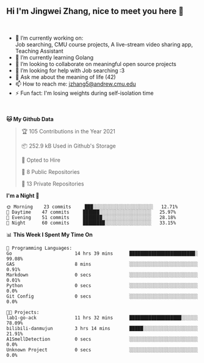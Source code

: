 Hi I'm Jingwei Zhang, nice to meet you here 👋
---
<br>


- 🔭 I’m currently working on: <br>
    Job searching, CMU course projects, A live-stream video sharing app, Teaching Assistant
- 🌱 I’m currently learning Golang
- 👯 I’m looking to collaborate on meaningful open source projects
- 🤔 I’m looking for help with Job searching :3
- 💬 Ask me about the meaning of life (42)
- 📫 How to reach me: jzhang5@andrew.cmu.edu
- ⚡ Fun fact: I'm losing weights during self-isolation time
<br>


<!--START_SECTION:waka-->
**🐱 My Github Data** 

> 🏆 105 Contributions in the Year 2021
 > 
> 📦 252.9 kB Used in Github's Storage 
 > 
> 💼 Opted to Hire
 > 
> 📜 8 Public Repositories 
 > 
> 🔑 13 Private Repositories  
 > 
**I'm a Night 🦉** 

```text
🌞 Morning    23 commits     ███░░░░░░░░░░░░░░░░░░░░░░   12.71% 
🌆 Daytime    47 commits     ██████░░░░░░░░░░░░░░░░░░░   25.97% 
🌃 Evening    51 commits     ███████░░░░░░░░░░░░░░░░░░   28.18% 
🌙 Night      60 commits     ████████░░░░░░░░░░░░░░░░░   33.15%

```


📊 **This Week I Spent My Time On** 

```text
💬 Programming Languages: 
Go                       14 hrs 39 mins      ████████████████████████░   99.08% 
GAS                      8 mins              ░░░░░░░░░░░░░░░░░░░░░░░░░   0.91% 
Markdown                 0 secs              ░░░░░░░░░░░░░░░░░░░░░░░░░   0.01% 
Python                   0 secs              ░░░░░░░░░░░░░░░░░░░░░░░░░   0.0% 
Git Config               0 secs              ░░░░░░░░░░░░░░░░░░░░░░░░░   0.0%

🐱‍💻 Projects: 
lab1-go-ack              11 hrs 32 mins      ███████████████████░░░░░░   78.09% 
bilibili-danmujun        3 hrs 14 mins       █████░░░░░░░░░░░░░░░░░░░░   21.91% 
A1SmellDetection         0 secs              ░░░░░░░░░░░░░░░░░░░░░░░░░   0.0% 
Unknown Project          0 secs              ░░░░░░░░░░░░░░░░░░░░░░░░░   0.0%

```


<!--END_SECTION:waka-->
